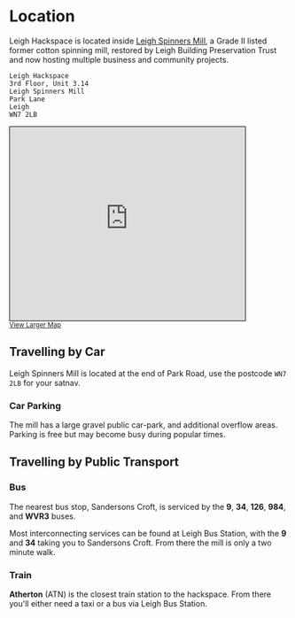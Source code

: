 # Location

Leigh Hackspace is located inside [Leigh Spinners Mill](https://www.leighspinnersmill.co.uk/), a Grade II listed former cotton spinning mill, restored by Leigh Building Preservation Trust and now hosting multiple business and community projects.

```
Leigh Hackspace
3rd Floor, Unit 3.14
Leigh Spinners Mill
Park Lane
Leigh
WN7 2LB
```

<iframe width="425" height="350" frameborder="0" scrolling="no" marginheight="0" marginwidth="0" src="https://www.openstreetmap.org/export/embed.html?bbox=-2.4973779916763306%2C53.49165209155351%2C-2.489991188049317%2C53.49482113893086&amp;layer=mapnik&amp;marker=53.49323824053824%2C-2.4936819076538086" style="border: 1px solid black"></iframe><br/><small><a href="https://www.openstreetmap.org/?mlat=53.49324&amp;mlon=-2.49368#map=18/53.49324/-2.49368">View Larger Map</a></small>

## Travelling by Car

Leigh Spinners Mill is located at the end of Park Road, use the postcode `WN7 2LB` for your satnav. 

### Car Parking

The mill has a large gravel public car-park, and additional overflow areas. Parking is free but may become busy during popular times.

## Travelling by Public Transport

### Bus

The nearest bus stop, Sandersons Croft, is serviced by the **9**, **34**, **126**, **984**, and **WVR3** buses. 

Most interconnecting services can be found at Leigh Bus Station, with the **9** and **34** taking you to Sandersons Croft. From there the mill is only a two minute walk.

### Train

**Atherton** (ATN) is the closest train station to the hackspace. From there you'll either need a taxi or a bus via Leigh Bus Station.
